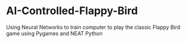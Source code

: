 # AI-Controlled-Flappy-Bird
Using Neural Networks to train computer to play the classic Flappy Bird game using Pygames and NEAT Python
